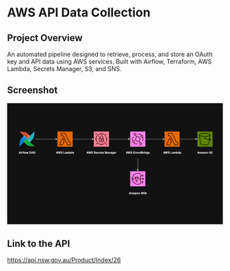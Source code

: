 # AWS API Data Collection

## Project Overview
An automated pipeline designed to retrieve, process, and store an OAuth key and API data using AWS services. Built with Airflow, Terraform, AWS Lambda, Secrets Manager, S3, and SNS.

## Screenshot
![Project Diagram](diagrams/aws-api-data-collection-diagram.png "AWS API Data Collection Architecture")

## Link to the API
https://api.nsw.gov.au/Product/Index/26
